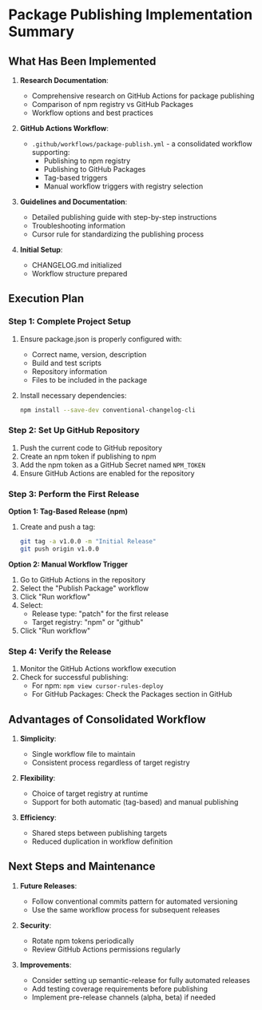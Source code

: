 # Package Publishing Implementation Summary

## What Has Been Implemented

1. **Research Documentation**:

    - Comprehensive research on GitHub Actions for package publishing
    - Comparison of npm registry vs GitHub Packages
    - Workflow options and best practices

2. **GitHub Actions Workflow**:

    - `.github/workflows/package-publish.yml` - a consolidated workflow supporting:
        - Publishing to npm registry
        - Publishing to GitHub Packages
        - Tag-based triggers
        - Manual workflow triggers with registry selection

3. **Guidelines and Documentation**:

    - Detailed publishing guide with step-by-step instructions
    - Troubleshooting information
    - Cursor rule for standardizing the publishing process

4. **Initial Setup**:
    - CHANGELOG.md initialized
    - Workflow structure prepared

## Execution Plan

### Step 1: Complete Project Setup

1. Ensure package.json is properly configured with:

    - Correct name, version, description
    - Build and test scripts
    - Repository information
    - Files to be included in the package

2. Install necessary dependencies:
    ```bash
    npm install --save-dev conventional-changelog-cli
    ```

### Step 2: Set Up GitHub Repository

1. Push the current code to GitHub repository
2. Create an npm token if publishing to npm
3. Add the npm token as a GitHub Secret named `NPM_TOKEN`
4. Ensure GitHub Actions are enabled for the repository

### Step 3: Perform the First Release

**Option 1: Tag-Based Release (npm)**

1. Create and push a tag:
    ```bash
    git tag -a v1.0.0 -m "Initial Release"
    git push origin v1.0.0
    ```

**Option 2: Manual Workflow Trigger**

1. Go to GitHub Actions in the repository
2. Select the "Publish Package" workflow
3. Click "Run workflow"
4. Select:
    - Release type: "patch" for the first release
    - Target registry: "npm" or "github"
5. Click "Run workflow"

### Step 4: Verify the Release

1. Monitor the GitHub Actions workflow execution
2. Check for successful publishing:
    - For npm: `npm view cursor-rules-deploy`
    - For GitHub Packages: Check the Packages section in GitHub

## Advantages of Consolidated Workflow

1. **Simplicity**:

    - Single workflow file to maintain
    - Consistent process regardless of target registry

2. **Flexibility**:

    - Choice of target registry at runtime
    - Support for both automatic (tag-based) and manual publishing

3. **Efficiency**:
    - Shared steps between publishing targets
    - Reduced duplication in workflow definition

## Next Steps and Maintenance

1. **Future Releases**:

    - Follow conventional commits pattern for automated versioning
    - Use the same workflow process for subsequent releases

2. **Security**:

    - Rotate npm tokens periodically
    - Review GitHub Actions permissions regularly

3. **Improvements**:
    - Consider setting up semantic-release for fully automated releases
    - Add testing coverage requirements before publishing
    - Implement pre-release channels (alpha, beta) if needed
